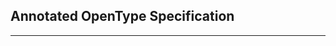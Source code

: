 <div xmlns="http://www.w3.org/1999/xhtml" role="" class="article"><div class="titlepage"><div><div><h2 class="title"><a name="idm114630574928"></a>Annotated OpenType Specification</h2></div></div><hr/></div></div>